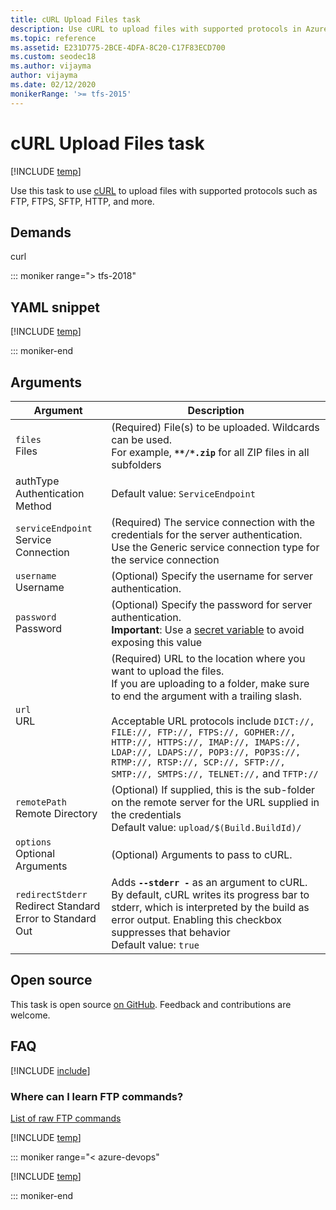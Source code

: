 ```yaml
---
title: cURL Upload Files task
description: Use cURL to upload files with supported protocols in Azure Pipelines and Team Foundation Server (TFS)
ms.topic: reference
ms.assetid: E231D775-2BCE-4DFA-8C20-C17F83ECD700
ms.custom: seodec18
ms.author: vijayma
author: vijayma
ms.date: 02/12/2020
monikerRange: '>= tfs-2015'
---
```


# cURL Upload Files task

[!INCLUDE [temp](../../includes/version-tfs-2015-rtm.md)]

Use this task to use [cURL](https://curl.haxx.se/) to upload files with supported protocols
such as FTP, FTPS, SFTP, HTTP, and more.

## Demands

curl

::: moniker range="> tfs-2018"

## YAML snippet

[!INCLUDE [temp](../includes/yaml/CUrlUploaderV2.md)]

::: moniker-end

## Arguments

|Argument|Description|
|--- |--- |
|`files`<br/>Files|(Required) File(s) to be uploaded. Wildcards can be used. <br/>For example, **`**/*.zip`** for all ZIP files in all subfolders|
|authType<br/>Authentication Method| Default value: `ServiceEndpoint`|
|`serviceEndpoint`<br/>Service Connection| (Required) The service connection with the credentials for the server authentication. <br/>Use the Generic service connection type for the service connection| 
|`username`<br/>Username|(Optional) Specify the username for server authentication.|
|`password`<br/>Password|(Optional) Specify the password for server authentication. <br/>**Important**: Use a [secret variable](../../build/variables.md) to avoid exposing this value|
|`url`<br/>URL|(Required) URL to the location where you want to upload the files. <br/>If you are uploading to a folder, make sure to end the argument with a trailing slash. <br/><br/>Acceptable URL protocols include `DICT://, FILE://, FTP://, FTPS://, GOPHER://, HTTP://, HTTPS://, IMAP://, IMAPS://, LDAP://, LDAPS://, POP3://, POP3S://, RTMP://, RTSP://, SCP://, SFTP://, SMTP://, SMTPS://, TELNET://,` and `TFTP://`|
|`remotePath`<br/>Remote Directory|(Optional) If supplied, this is the sub-folder on the remote server for the URL supplied in the credentials <br/>Default value: `upload/$(Build.BuildId)/`|
|`options`<br/>Optional Arguments|(Optional) Arguments to pass to cURL.|
|`redirectStderr`<br/>Redirect Standard Error to Standard Out|Adds **`--stderr -`** as an argument to cURL. By default, cURL writes its progress bar to stderr, which is interpreted by the build as error output. Enabling this checkbox suppresses that behavior <br/>Default value: `true`|

## Open source

This task is open source [on GitHub](https://github.com/Microsoft/azure-pipelines-tasks). Feedback and contributions are welcome.

## FAQ
<!-- BEGINSECTION class="md-qanda" -->

[!INCLUDE [include](../includes/qa-minimatch.md)]

### Where can I learn FTP commands?

[List of raw FTP commands](https://www.nsftools.com/tips/RawFTP.htm)

[!INCLUDE [temp](../../includes/qa-agents.md)]

::: moniker range="< azure-devops"

[!INCLUDE [temp](../../includes/qa-versions.md)]

::: moniker-end

<!-- ENDSECTION -->
